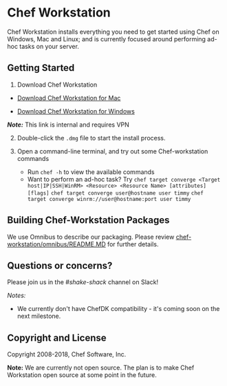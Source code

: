 Chef Workstation
==================================

Chef Workstation installs everything you need to get started using Chef on Windows, Mac and Linux; and is currently focused around performing ad-hoc tasks on your server.  

## Getting Started

1. Download Chef Workstation
  * [Download Chef Workstation for Mac](http://artifactory.chef.co/omnibus-unstable-local/com/getchef/chef-workstation/0.1.34/mac_os_x/10.13/chef-workstation-0.1.34-1.dmg)

  * [Download Chef Workstation for Windows](http://artifactory.chef.co/omnibus-unstable-local/com/getchef/chef-workstation/0.1.34/windows/2016/chef-workstation-0.1.34-1-x64.msi)

  ***Note:*** This link is internal and requires VPN

2. Double-click the `.dmg` file to start the install process.

3. Open a command-line terminal, and try out some Chef-workstation commands

    * Run `chef -h` to view the available commands
    * Want to perform an ad-hoc task? Try
    `chef target converge <Target host|IP|SSH|WinRM> <Resource> <Resource Name> [attributes] [flags]`
    `chef target converge user@hostname user timmy`
    `chef target converge winrm://user@hostname:port user timmy`


## Building Chef-Workstation Packages
We use Omnibus to describe our packaging. Please review [chef-workstation/omnibus/README.MD](https://github.com/chef/chef-workstation/tree/master/omnibus) for further details.

## Questions or concerns?
Please join us in the *#shake-shack* channel on Slack!

*Notes:*
- We currently don't have ChefDK compatibility - it's coming soon on the next milestone.

## Copyright and License
Copyright 2008-2018, Chef Software, Inc.

**Note:** We are currently not open source. The plan is to make Chef Workstation open source at some point in the future.
